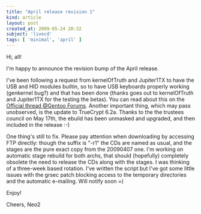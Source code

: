 ```yaml
---
title: "April release revision 1"
kind: article
layout: post
created_at: 2009-05-24 20:32
subject: 'livecd'
tags: [ 'minimal', 'april' ]
---
```

Hi, all\!

I\'m happy to announce the revision bump of the April release\.

I\'ve been following a request from kernelOfTruth and Jupiter1TX to have the USB and HID modules builtin, so to have USB keyboards properly working \(genkernel bug?\) and that has been done \(thanks goes out to kernelOfTruth and Jupiter1TX for the testing the betas\)\. You can read about this on the [Official thread @Gentoo Forums](http://forums.gentoo.org/viewtopic-t-841256.html)\.
Another important thing, which may pass unobserved, is the update to TrueCrypt 6\.2a\. Thanks to the the trustees council on May 17th, the ebuild has been unmasked and upgraded, and then included in the release \:\-\)

One thing\'s still to fix\. Please pay attention when downloading by accessing FTP directly\: though the suffix is "\-r1" the CDs are named as usual, and the stages are the pure exact copy from the 20090407 one\. I\'m working on automatic stage rebuild for both archs, that should \(hopefully\) completely obsolete the need to release the CDs along with the stages\. I was thinking of a three\-week based rotation\. I\'ve written the script but I\'ve got some little issues with the grsec patch blocking access to the temporary directories and the automatic e\-mailing\. Will notify soon \=\)

Enjoy\!

Cheers,
Neo2

